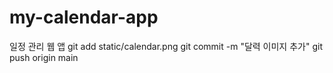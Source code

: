 # my-calendar-app
일정 관리 웹 앱
git add static/calendar.png
git commit -m "달력 이미지 추가"
git push origin main
